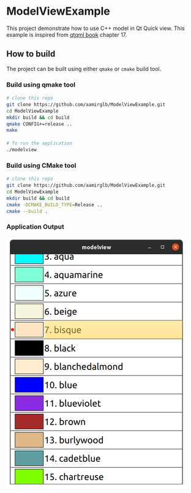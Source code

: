 # ModelViewExample

This project demonstrate how to use C++ model in Qt Quick view. This example is inspired from [qtqml book](https://qmlbook.github.io/ch17-qtcpp/qtcpp.html#models-in-c) chapter 17. 

## How to build
The project can be built using either `qmake` or `cmake` build tool.

### Build using qmake tool
```bash
# clone this repo 
git clone https://github.com/aamirglb/ModelViewExample.git
cd ModelViewExample
mkdir build && cd build
qmake CONFIG+=release ..
make

# To run the application
./modelview
```

### Build using CMake tool
```bash
# clone this repo 
git clone https://github.com/aamirglb/ModelViewExample.git
cd ModelViewExample
mkdir build && cd build
cmake -DCMAKE_BUILD_TYPE=Release ..
cmake --build .
```

### Application Output
![](model_view_output.png)